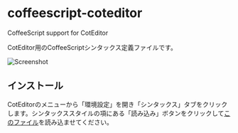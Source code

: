 coffeescript-coteditor
======================

CoffeeScript support for CotEditor

CotEditor用のCoffeeScriptシンタックス定義ファイルです。

![Screenshot](https://raw.github.com/gist/3772233/screenshot.png)

## インストール

CotEditorのメニューから「環境設定」を開き「シンタックス」タブをクリックします。シンタックススタイルの項にある「読み込み」ボタンをクリックして[このファイル](https://raw.github.com/iizukanao/coffeescript-coteditor/master/CoffeeScript.plist)を読み込ませてください。
